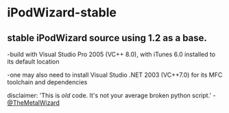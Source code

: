 # iPodWizard-stable
## stable iPodWizard source using 1.2 as a base.

-build with Visual Studio Pro 2005 (VC++ 8.0), with iTunes 6.0 installed to its default location

-one may also need to install Visual Studio .NET 2003 (VC++7.0) for its MFC toolchain and dependencies

disclaimer: 'This is *old* code. It's not your average broken python script.' - [@TheMetalWizard](https://github.com/themetalwizard)
